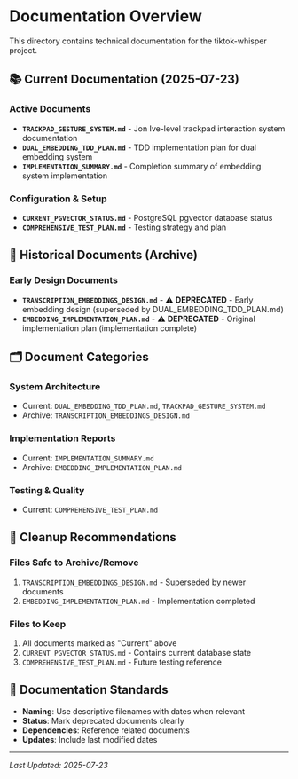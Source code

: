 # Documentation Overview

This directory contains technical documentation for the tiktok-whisper project.

## 📚 Current Documentation (2025-07-23)

### Active Documents
- **`TRACKPAD_GESTURE_SYSTEM.md`** - Jon Ive-level trackpad interaction system documentation
- **`DUAL_EMBEDDING_TDD_PLAN.md`** - TDD implementation plan for dual embedding system
- **`IMPLEMENTATION_SUMMARY.md`** - Completion summary of embedding system implementation

### Configuration & Setup
- **`CURRENT_PGVECTOR_STATUS.md`** - PostgreSQL pgvector database status
- **`COMPREHENSIVE_TEST_PLAN.md`** - Testing strategy and plan

## 📜 Historical Documents (Archive)

### Early Design Documents
- **`TRANSCRIPTION_EMBEDDINGS_DESIGN.md`** - ⚠️ **DEPRECATED** - Early embedding design (superseded by DUAL_EMBEDDING_TDD_PLAN.md)
- **`EMBEDDING_IMPLEMENTATION_PLAN.md`** - ⚠️ **DEPRECATED** - Original implementation plan (implementation complete)

## 🗂️ Document Categories

### System Architecture
- Current: `DUAL_EMBEDDING_TDD_PLAN.md`, `TRACKPAD_GESTURE_SYSTEM.md`
- Archive: `TRANSCRIPTION_EMBEDDINGS_DESIGN.md`

### Implementation Reports  
- Current: `IMPLEMENTATION_SUMMARY.md`
- Archive: `EMBEDDING_IMPLEMENTATION_PLAN.md`

### Testing & Quality
- Current: `COMPREHENSIVE_TEST_PLAN.md`

## 🧹 Cleanup Recommendations

### Files Safe to Archive/Remove
1. `TRANSCRIPTION_EMBEDDINGS_DESIGN.md` - Superseded by newer documents
2. `EMBEDDING_IMPLEMENTATION_PLAN.md` - Implementation completed

### Files to Keep
1. All documents marked as "Current" above
2. `CURRENT_PGVECTOR_STATUS.md` - Contains current database state
3. `COMPREHENSIVE_TEST_PLAN.md` - Future testing reference

## 📝 Documentation Standards

- **Naming**: Use descriptive filenames with dates when relevant
- **Status**: Mark deprecated documents clearly
- **Dependencies**: Reference related documents
- **Updates**: Include last modified dates

---

*Last Updated: 2025-07-23*